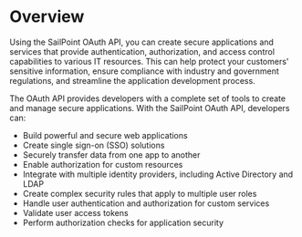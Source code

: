 # Overview

Using the SailPoint OAuth API, you can create secure applications and services
that provide authentication, authorization, and access control capabilities to
various IT resources. This can help protect your customers' sensitive
information, ensure compliance with industry and government regulations, and
streamline the application development process.

The OAuth API provides developers with a complete set of tools to create and
manage secure applications. With the SailPoint OAuth API, developers can:

- Build powerful and secure web applications
- Create single sign-on (SSO) solutions
- Securely transfer data from one app to another
- Enable authorization for custom resources
- Integrate with multiple identity providers, including Active Directory and
  LDAP
- Create complex security rules that apply to multiple user roles
- Handle user authentication and authorization for custom services
- Validate user access tokens
- Perform authorization checks for application security
